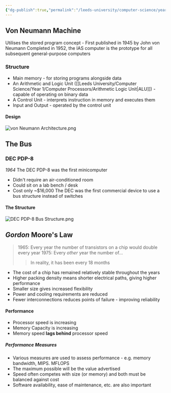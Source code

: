 ```yaml
---
{"dg-publish":true,"permalink":"/leeds-university/computer-science/year-1/computer-architecture/section-1-organisation/history/"}
---
```


## Von Neumann Machine
Utilises the stored program concept - First published in 1945 by John von Neumann
Completed in 1952, the IAS computer is the prototype for all subsequent general-purpose computers
### Structure
- Main memory - for storing programs alongside data
- An Arithmetic and Logic Unit ([[Leeds University/Computer Science/Year 1/Computer Processors/Arithmetic Logic Unit\|ALU]]) - capable of operating on binary data
- A Control Unit - interprets instruction in memory and executes them
- Input and Output - operated by the control unit
#### Design
![von Neumann Architecture.png](/img/user/Leeds%20University/Computer%20Science/Year%201/Computer%20Architecture/Section%201%20-%20Organisation/von%20Neumann%20Architecture.png)


## The Bus
### DEC PDP-8
*1964*
The DEC PDP-8 was the first minicomputer
- Didn't require an air-conditioned room
- Could sit on a lab bench / desk
- Cost only ~\$16,000
The DEC was the first commercial device to use a bus structure instead of switches
#### The Structure
![DEC PDP-8 Bus Structure.png](/img/user/Leeds%20University/Computer%20Science/Year%201/Computer%20Architecture/Section%201%20-%20Organisation/DEC%20PDP-8%20Bus%20Structure.png)


## *Gordon* Moore's Law
>1965: Every year the number of transistors on a chip would double every year
>1975: Every *other* year the number of...
>>In reality, it has been every 18 months

- The cost of a chip has remained relatively stable throughout the years
- Higher packing density means shorter electrical paths, giving higher performance
- Smaller size gives increased flexibility
- Power and cooling requirements are reduced
- Fewer interconnections reduces points of failure - improving reliability
#### Performance
- Processor speed is increasing
- Memory Capacity is increasing
- Memory speed **lags behind** processor speed
##### Performance Measures
- Various measures are used to assess performance - e.g. memory bandwidth, MIPS. MFLOPS
- The maximum possible will be the value advertised
- Speed often competes with size (or memory) and both must be balanced against cost
- Software availability, ease of maintenance, etc. are also important
